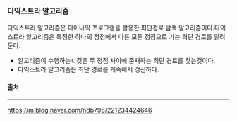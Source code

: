 ### 다익스트라 알고리즘

다익스트라 알고리즘은 다이나믹 프로그램을 활용한 최단경로 탐색 알고리즘이다.다익스트라 알고리즘은 특정한 하나의 정점에서 다른 모든 정점으로 가는 최단 경로를 알려둔다.

- 알고리즘이 수행하는ㄴ것은 두 정점 사이에 존재하는 최단 경로를 찾는것이다.
- 다익스트라 알고리즘은 최단 경로를 게속해서 갱신하다.





#### 출처

___

https://m.blog.naver.com/ndb796/221234424646